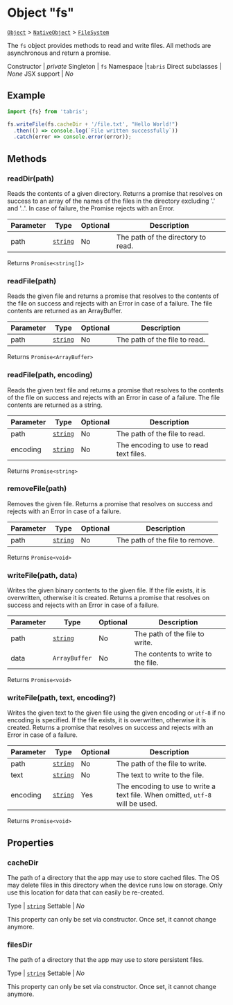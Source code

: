 ---
---
# Object "fs"

<span style="white-space:nowrap;">[`Object`](https://developer.mozilla.org/en-US/docs/Web/JavaScript/Reference/Global_Objects/Object)</span> > <span style="white-space:nowrap;">[`NativeObject`](NativeObject.md)</span> > <span style="white-space:nowrap;">[`FileSystem`](FileSystem.md)</span>

The `fs` object provides methods to read and write files. All methods are asynchronous and return a promise.


Constructor | *private*
Singleton | `fs`
Namespace |`tabris`
Direct subclasses | *None*
JSX support | *No*


## Example
```js
import {fs} from 'tabris';

fs.writeFile(fs.cacheDir + '/file.txt', "Hello World!")
  .then(() => console.log(`File written successfully`))
  .catch(error => console.error(error));
```

## Methods

### readDir(path)



Reads the contents of a given directory. Returns a promise that resolves on success to an array of the names of the files in the directory excluding '.' and '..'. In case of failure, the Promise rejects with an Error.


Parameter|Type|Optional|Description
-|-|-|-
path | <span style="white-space:nowrap;">[`string`](https://developer.mozilla.org/en-US/docs/Web/JavaScript/Data_structures#String_type)</span> | No | The path of the directory to read.


Returns <span style="white-space:nowrap;">`Promise<string[]>`</span>

### readFile(path)



Reads the given file and returns a promise that resolves to the contents of the file on success and rejects with an Error in case of a failure. The file contents are returned as an ArrayBuffer.


Parameter|Type|Optional|Description
-|-|-|-
path | <span style="white-space:nowrap;">[`string`](https://developer.mozilla.org/en-US/docs/Web/JavaScript/Data_structures#String_type)</span> | No | The path of the file to read.


Returns <span style="white-space:nowrap;">`Promise<ArrayBuffer>`</span>

### readFile(path, encoding)



Reads the given text file and returns a promise that resolves to the contents of the file on success and rejects with an Error in case of a failure. The file contents are returned as a string.


Parameter|Type|Optional|Description
-|-|-|-
path | <span style="white-space:nowrap;">[`string`](https://developer.mozilla.org/en-US/docs/Web/JavaScript/Data_structures#String_type)</span> | No | The path of the file to read.
encoding | <span style="white-space:nowrap;">[`string`](https://developer.mozilla.org/en-US/docs/Web/JavaScript/Data_structures#String_type)</span> | No | The encoding to use to read text files.


Returns <span style="white-space:nowrap;">`Promise<string>`</span>

### removeFile(path)



Removes the given file. Returns a promise that resolves on success and rejects with an Error in case of a failure.


Parameter|Type|Optional|Description
-|-|-|-
path | <span style="white-space:nowrap;">[`string`](https://developer.mozilla.org/en-US/docs/Web/JavaScript/Data_structures#String_type)</span> | No | The path of the file to remove.


Returns <span style="white-space:nowrap;">`Promise<void>`</span>

### writeFile(path, data)



Writes the given binary contents to the given file. If the file exists, it is overwritten, otherwise it is created. Returns a promise that resolves on success and rejects with an Error in case of a failure.


Parameter|Type|Optional|Description
-|-|-|-
path | <span style="white-space:nowrap;">[`string`](https://developer.mozilla.org/en-US/docs/Web/JavaScript/Data_structures#String_type)</span> | No | The path of the file to write.
data | <span style="white-space:nowrap;">`ArrayBuffer`</span> | No | The contents to write to the file.


Returns <span style="white-space:nowrap;">`Promise<void>`</span>

### writeFile(path, text, encoding?)



Writes the given text to the given file using the given encoding or `utf-8` if no encoding is specified. If the file exists, it is overwritten, otherwise it is created. Returns a promise that resolves on success and rejects with an Error in case of a failure.


Parameter|Type|Optional|Description
-|-|-|-
path | <span style="white-space:nowrap;">[`string`](https://developer.mozilla.org/en-US/docs/Web/JavaScript/Data_structures#String_type)</span> | No | The path of the file to write.
text | <span style="white-space:nowrap;">[`string`](https://developer.mozilla.org/en-US/docs/Web/JavaScript/Data_structures#String_type)</span> | No | The text to write to the file.
encoding | <span style="white-space:nowrap;">[`string`](https://developer.mozilla.org/en-US/docs/Web/JavaScript/Data_structures#String_type)</span> | Yes | The encoding to use to write a text file. When omitted, `utf-8` will be used.


Returns <span style="white-space:nowrap;">`Promise<void>`</span>


## Properties

### cacheDir


The path of a directory that the app may use to store cached files. The OS may delete files in this directory when the device runs low on storage. Only use this location for data that can easily be re-created.

Type | <span style="white-space:nowrap;">[`string`](https://developer.mozilla.org/en-US/docs/Web/JavaScript/Data_structures#String_type)</span>
Settable | *No*




This property can only be set via constructor. Once set, it cannot change anymore.

### filesDir


The path of a directory that the app may use to store persistent files.

Type | <span style="white-space:nowrap;">[`string`](https://developer.mozilla.org/en-US/docs/Web/JavaScript/Data_structures#String_type)</span>
Settable | *No*




This property can only be set via constructor. Once set, it cannot change anymore.

